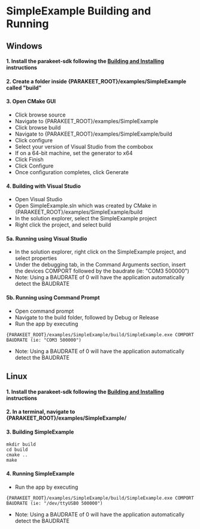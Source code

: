 # SimpleExample Building and Running

## Windows

#### 1. Install the parakeet-sdk following the [Building and Installing](Building%20and%20Installing.md) instructions
#### 2. Create a folder inside {PARAKEET_ROOT}/examples/SimpleExample called "build"
#### 3. Open CMake GUI
- Click browse source
- Navigate to {PARAKEET_ROOT}/examples/SimpleExample
- Click browse build
- Navigate to {PARAKEET_ROOT}/examples/SimpleExample/build
- Click configure
- Select your version of Visual Studio from the combobox
- If on a 64-bit machine, set the generator to x64
- Click Finish
- Click Configure
- Once configuration completes, click Generate

#### 4. Building with Visual Studio
- Open Visual Studio
- Open SimpleExample.sln which was created by CMake in {PARAKEET_ROOT}/examples/SimpleExample/build
- In the solution explorer, select the SimpleExample project
- Right click the project, and select build

#### 5a. Running using Visual Studio
- In the solution explorer, right click on the SimpleExample project, and select properties
- Under the debugging tab, in the Command Arguments section, insert the devices COMPORT followed by the baudrate (ie: "COM3 500000")
- Note: Using a BAUDRATE of 0 will have the application automatically detect the BAUDRATE

#### 5b. Running using Command Prompt
- Open command prompt
- Navigate to the build folder, followed by Debug or Release
- Run the app by executing 

```
{PARAKEET_ROOT}/examples/SimpleExample/build/SimpleExample.exe COMPORT BAUDRATE (ie: "COM3 500000")
```

- Note: Using a BAUDRATE of 0 will have the application automatically detect the BAUDRATE

## Linux
#### 1. Install the parakeet-sdk following the [Building and Installing](Building%20and%20Installing.md) instructions
#### 2. In a terminal, navigate to {PARAKEET_ROOT}/examples/SimpleExample/
#### 3. Building SimpleExample
```
mkdir build
cd build
cmake ..
make
```

#### 4. Running SimpleExample
- Run the app by executing 

```
{PARAKEET_ROOT}/examples/SimpleExample/build/SimpleExample.exe COMPORT BAUDRATE (ie: "/dev/ttyUSB0 500000")
```

- Note: Using a BAUDRATE of 0 will have the application automatically detect the BAUDRATE